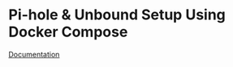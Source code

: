 # Pi-hole & Unbound Setup Using Docker Compose

[Documentation](https://docs.chrisdixononcode.dev/pihole.html)